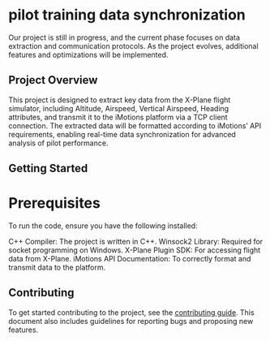 # pilot training data synchronization

Our project is still in progress, and the current phase focuses on data extraction and communication protocols. As the project evolves, additional features and optimizations will be implemented.

## Project Overview

This project is designed to extract key data from the X-Plane flight simulator, including Altitude, Airspeed, Vertical Airspeed, Heading attributes, and transmit it to the iMotions platform via a TCP client connection. The extracted data will be formatted according to iMotions’ API requirements, enabling real-time data synchronization for advanced analysis of pilot performance.

## Getting Started

# Prerequisites

To run the code, ensure you have the following installed:

C++ Compiler: The project is written in C++.
Winsock2 Library: Required for socket programming on Windows.
X-Plane Plugin SDK: For accessing flight data from X-Plane.
iMotions API Documentation: To correctly format and transmit data to the platform.

## Contributing

To get started contributing to the project, see the [contributing guide](CONTRIBUTING.md).
This document also includes guidelines for reporting bugs and proposing new features.
